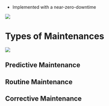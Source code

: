 
* Implemented with a near-zero-downtime

![](https://github.com/JonmarCorpuz/SecondBrain/blob/main/Assets/Whitespace.png)

# Types of Maintenances

![](https://github.com/JonmarCorpuz/SecondBrain/blob/main/Assets/PXu-CwfaTl6ZrLhC-bX9xQ_83b3184c775c44f895fedb2191ed29e1_image.png)

## Predictive Maintenance

## Routine Maintenance

## Corrective Maintenance

